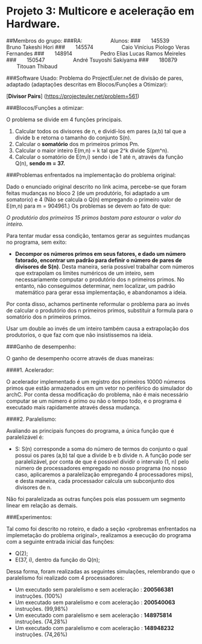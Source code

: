 # Projeto 3: Multicore e aceleração em Hardware.

##Membros do grupo:
###RA: &nbsp; &nbsp; &nbsp; &nbsp;&nbsp; &nbsp; &nbsp;&nbsp; &nbsp; &nbsp; Alunos:
###&nbsp;&nbsp;&nbsp;&nbsp;&nbsp;&nbsp;&nbsp;145539 &nbsp;&nbsp;&nbsp;&nbsp;&nbsp;&nbsp;&nbsp;&nbsp; &nbsp; &nbsp;&nbsp; &nbsp; &nbsp; Bruno Takeshi Hori
###&nbsp;&nbsp;&nbsp;&nbsp;&nbsp;&nbsp;&nbsp;145574 &nbsp;&nbsp;&nbsp;&nbsp;&nbsp;&nbsp;&nbsp;&nbsp; &nbsp; &nbsp;&nbsp; &nbsp; &nbsp; Caio Vinícius Piologo Veras Fernandes
###&nbsp;&nbsp;&nbsp;&nbsp;&nbsp;&nbsp;&nbsp;148914 &nbsp;&nbsp;&nbsp;&nbsp;&nbsp;&nbsp;&nbsp;&nbsp; &nbsp; &nbsp;&nbsp; &nbsp; &nbsp; Pedro Elias Lucas Ramos Meireles
###&nbsp;&nbsp;&nbsp;&nbsp;&nbsp;&nbsp;&nbsp;150547 &nbsp;&nbsp;&nbsp;&nbsp;&nbsp;&nbsp;&nbsp;&nbsp; &nbsp; &nbsp;&nbsp; &nbsp; &nbsp; André Tsuyoshi Sakiyama
###&nbsp;&nbsp;&nbsp;&nbsp;&nbsp;&nbsp;&nbsp;180879 &nbsp;&nbsp;&nbsp;&nbsp;&nbsp;&nbsp;&nbsp;&nbsp; &nbsp; &nbsp;&nbsp; &nbsp; &nbsp; Titouan Thibaud


###Software Usado: Problema do ProjectEuler.net de divisão de pares, adaptado (adaptações descritas em Blocos/Funções a Otimizar):

 [**Divisor Pairs**] (https://projecteuler.net/problem=561)

###Blocos/Funções a otimizar:

O problema se divide em 4 funções principais.

1. Calcular todos os divisores de n, e dividí-los em pares (a,b) tal que a divide b e retorna o tamanho do conjunto S(n).
2. Calcular o **somatório** dos m primeiros primos Pm.
3. Calcular o maior inteiro E(m,n) = k tal que 2^k divide S(pm^n).
4. Calcular o somatório de E(m,i) sendo i de 1 até n, através da função Q(n), **sendo m = 37.**

###Problemas enfrentados na implementação do problema original:

Dado o enunciado original descrito no link acima, percebe-se que foram feitas mudanças no bloco 2 (de um produtório, foi adaptado a um somatorio)
e 4 (Não se calcula o Q(n) empregando o primeiro valor de E(m,n) para m = 904961.)
Os problemas se devem ao fato de que:

*O produtório dos primeiros 15 primos bastam para estourar o valor do inteiro.*

Para tentar mudar essa condição, tentamos gerar as seguintes mudanças no programa, sem exito:

* **Decompor os números primos em seus fatores, e dado um número fatorado, encontrar um padrão para definir
 o número de pares de divisores de S(n)**. Desta maneira, seria possivel trabalhar com números que extrapolam os limites numéricos de um 
 inteiro, sem necessariamente computar o produtório dos n primeiros primos. No entanto, não conseguimos determinar, nem localizar,
 um padrão matemático para gerar essa implementação, e abandonamos a ideia.
 
 Por conta disso, achamos pertinente reformular o problema para ao invés de calcular o produtório dos n primeiros primos, substituir a 
 formula para o somatório dos n primeiros primos.
 
 Usar um double ao invés de um inteiro também causa a extrapolação dos produtorios, o que faz com que não insistissemos na ideia. 
 

###Ganho de desempenho:

O ganho de desempenho ocorre através de duas maneiras:

####1. Acelerador:

O acelerador implementado é um registro dos primeiros 10000 números primos que estão armazenados em um vetor no periférico do simulador 
do archC. Por conta dessa modificação do problema, não é mais necessário computar se um número é primo ou não o tempo todo, e o programa
é executado mais rapidamente através dessa mudança. 

####2. Paralelismo:

Avaliando as principais funçoes do programa, a única função que é paralelizável é:
* S: S(n) corresponde a soma do número de termos do conjunto o qual possui os pares (a,b) tal que a divide b e b divide n. A função pode ser paralelizável, por conta de que é possivel dividir o intervalo (1, n) pelo número de processadores empregado no nosso programa (no nosso caso, aplicaremos a paralelização empregando 4 processadores mips), e desta maneira, cada processador calcula um subconjunto dos divisores de n. 

Não foi paralelizada as outras funções pois elas possuem um segmento linear em relação as demais.

###Experimentos:

Tal como foi descrito no roteiro, e dado a seção <probremas enfrentados na implemetação do problema original>, realizamos 
a execução do programa com a seguinte entrada inicial das funções:
* Q(2);
* E(37, i), dentro da função do Q(n);
 
Dessa forma, foram realizadas as seguintes simulações, relembrando que o paralelismo foi realizado com 4 processadores:

- Um executado sem paralelismo e sem aceleração  : **200566381** instruções. (100%)
- Um executado sem paralelismo e com aceleração  : **200540063** instruções. (99,98%)
- Um executado com paralelismo e sem aceleração  : **148975814** instruções. (74,28%)
- Um executado com paralelismo e com aceleração  : **148948232** instruções. (74,26%)
